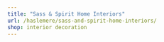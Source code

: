 ```yaml
---
title: "Sass & Spirit Home Interiors"
url: /haslemere/sass-and-spirit-home-interiors/
shop: interior decoration
---
```

